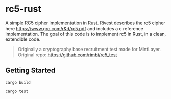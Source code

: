 # rc5-rust
A simple RC5 cipher implementation in Rust.
Rivest describes the rc5 cipher here https://www.grc.com/r&d/rc5.pdf and includes a c reference implementation.
The goal of this code is to implement rc5 in Rust, in a clean, extendible code.

> Originally a cryptography base recruitment test made for MintLayer. Original repo: https://github.com/rimbi/rc5_test

## Getting Started

```shell
cargo build
```

```shell
cargo test
```